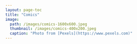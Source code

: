 ```yaml
---
layout: page-toc
title: "Comics"
image:
  path: /images/comics-1600x600.jpeg
  thumbnail: /images/comics-400x200.jpeg
  caption: "Photo from [Pexels](https://www.pexels.com)"
---
```

